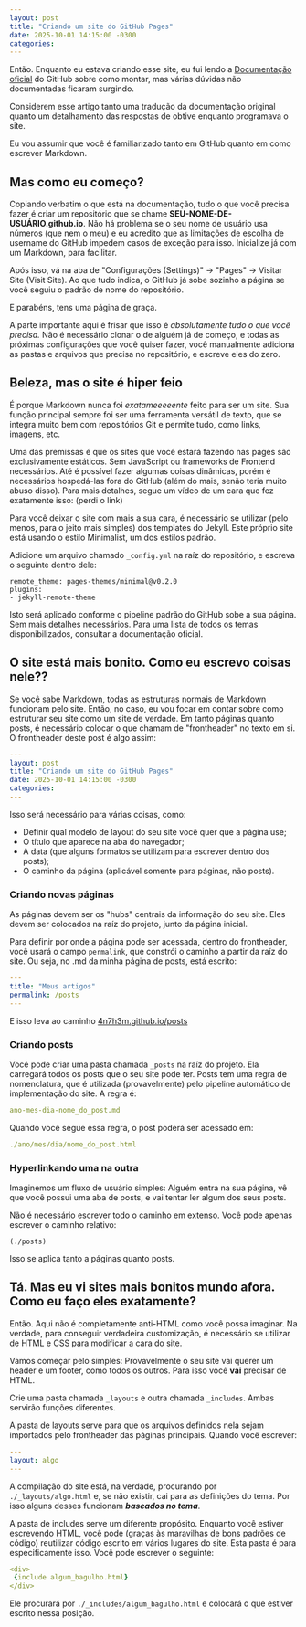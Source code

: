 ```yaml
---
layout: post
title: "Criando um site do GitHub Pages"
date: 2025-10-01 14:15:00 -0300
categories:
---
```


Então. Enquanto eu estava criando esse site, eu fui lendo a [Documentação oficial](https://docs.github.com/en/pages) do GitHub sobre como montar, mas várias dúvidas não documentadas ficaram surgindo.

Considerem esse artigo tanto uma tradução da documentação original quanto um detalhamento das respostas de obtive enquanto programava o site.

Eu vou assumir que você é familiarizado tanto em GitHub quanto em como escrever Markdown.

## Mas como eu começo?

Copiando verbatim o que está na documentação, tudo o que você precisa fazer é criar um repositório que se chame **SEU-NOME-DE-USUÁRIO.github.io**. Não há problema se o seu nome de usuário usa números (que nem o meu) e eu acredito que as limitações de escolha de username do GitHub impedem casos de exceção para isso. Inicialize já com um Markdown, para facilitar.

Após isso, vá na aba de "Configurações (Settings)" -> "Pages" -> Visitar Site (Visit Site). Ao que tudo indica, o GitHub já sobe sozinho a página se você seguiu o padrão de nome do repositório.

E parabéns, tens uma página de graça.

A parte importante aqui é frisar que isso é *absolutamente tudo o que você precisa.* Não é necessário clonar o de alguém já de começo, e todas as próximas configurações que você quiser fazer, você manualmente adiciona as pastas e arquivos que precisa no repositório, e escreve eles do zero.

## Beleza, mas o site é hiper feio

É porque Markdown nunca foi *exatameeeeente* feito para ser um site. Sua função principal sempre foi ser uma ferramenta versátil de texto, que se integra muito bem com repositórios Git e permite tudo, como links, imagens, etc.

Uma das premissas é que os sites que você estará fazendo nas pages são exclusivamente estáticos. Sem JavaScript ou frameworks de Frontend necessários. Até é possível fazer algumas coisas dinâmicas, porém é necessários hospedá-las fora do GitHub (além do mais, senão teria muito abuso disso). Para mais detalhes, segue um vídeo de um cara que fez exatamente isso: (perdi o link)

Para você deixar o site com mais a sua cara, é necessário se utilizar (pelo menos, para o jeito mais simples) dos templates do Jekyll. Este próprio site está usando o estilo Minimalist, um dos estilos padrão.

Adicione um arquivo chamado `_config.yml` na raíz do repositório, e escreva o seguinte dentro dele:

```
remote_theme: pages-themes/minimal@v0.2.0
plugins:
- jekyll-remote-theme
```

Isto será aplicado conforme o pipeline padrão do GitHub sobe a sua página. Sem mais detalhes necessários.
Para uma lista de todos os temas disponibilizados, consultar a documentação oficial.

## O site está mais bonito. Como eu escrevo coisas nele??

Se você sabe Markdown, todas as estruturas normais de Markdown funcionam pelo site. Então, no caso, eu vou focar em contar sobre como estruturar seu site como um site de verdade.
Em tanto páginas quanto posts, é necessário colocar o que chamam de "frontheader" no texto em si. O frontheader deste post é algo assim:
```yaml
---
layout: post
title: "Criando um site do GitHub Pages"
date: 2025-10-01 14:15:00 -0300
categories:
---
```
Isso será necessário para várias coisas, como:
 - Definir qual modelo de layout do seu site você quer que a página use;
 - O título que aparece na aba do navegador;
 - A data (que alguns formatos se utilizam para escrever dentro dos posts);
 - O caminho da página (aplicável somente para páginas, não posts).

### Criando novas páginas

As páginas devem ser os "hubs" centrais da informação do seu site. Eles devem ser colocados na raíz do projeto, junto da página inicial.

Para definir por onde a página pode ser acessada, dentro do frontheader, você usará o campo `permalink`, que constrói o caminho a partir da raíz do site. Ou seja, no .md da minha página de posts, está escrito:

```yaml
---
title: "Meus artigos"
permalink: /posts
---
```

E isso leva ao caminho
[4n7h3m.github.io/posts](./posts)

### Criando posts

Você pode criar uma pasta chamada `_posts` na raíz do projeto. Ela carregará todos os posts que o seu site pode ter.
Posts tem uma regra de nomenclatura, que é utilizada (provavelmente) pelo pipeline automático de implementação do site. A regra é:

```yaml
ano-mes-dia-nome_do_post.md
```
Quando você segue essa regra, o post poderá ser acessado em:

```yaml
./ano/mes/dia/nome_do_post.html
```

### Hyperlinkando uma na outra

Imaginemos um fluxo de usuário simples:
Alguém entra na sua página, vê que você possui uma aba de posts, e vai tentar ler algum dos seus posts.

Não é necessário escrever todo o caminho em extenso. Você pode apenas escrever o caminho relativo:

`(./posts)`

Isso se aplica tanto a páginas quanto posts.


## Tá. Mas eu vi sites mais bonitos mundo afora. Como eu faço eles exatamente?

Então. Aqui não é completamente anti-HTML como você possa imaginar. Na verdade, para conseguir verdadeira customização, é necessário se utilizar de HTML e CSS para modificar a cara do site.

Vamos começar pelo simples: Provavelmente o seu site vai querer um header e um footer, como todos os outros. Para isso você **vai** precisar de HTML.

Crie uma pasta chamada `_layouts` e outra chamada `_includes`. Ambas servirão funções diferentes.

A pasta de layouts serve para que os arquivos definidos nela sejam importados pelo frontheader das páginas principais. Quando você escrever:

```yaml
---
layout: algo
---
```

A compilação do site está, na verdade, procurando por `./_layouts/algo.html` e, se não existir, cai para as definições do tema. Por isso alguns desses funcionam ***baseados no tema***.

A pasta de includes serve um diferente propósito. Enquanto você estiver escrevendo HTML, você pode (graças às maravilhas de bons padrões de código) reutilizar código escrito em vários lugares do site. Esta pasta é para especificamente isso. Você pode escrever o seguinte:


```yaml
<div>
 {include algum_bagulho.html}
</div>
```

Ele procurará por `./_includes/algum_bagulho.html` e colocará o que estiver escrito nessa posição.


